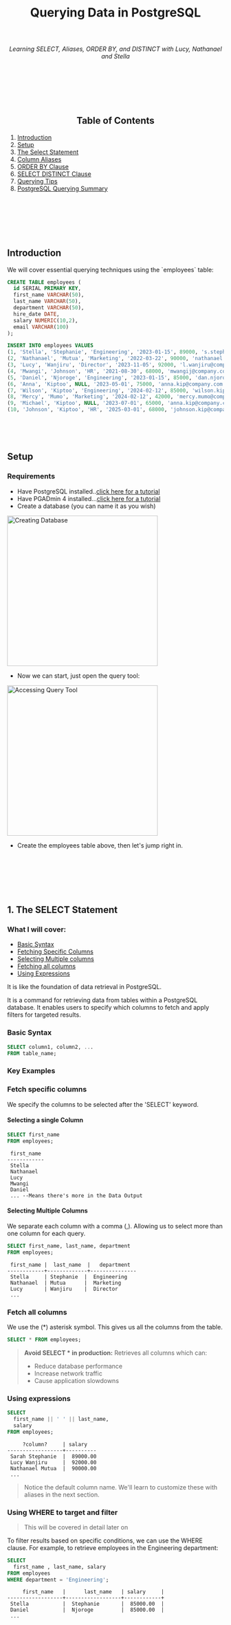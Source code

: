 <h1 style="text-align: center; padding: 40px 2px">Querying Data in PostgreSQL</h1>
<p style="text-align: center; font-style: italic;">Learning SELECT, Aliases, ORDER BY, and DISTINCT with Lucy, Nathanael and Stella</p>


<h2 style="text-align: center; padding-top: 100px">Table of Contents</h2>

  1. [Introduction](#introduction)
  2. [Setup](#setup)
  3. [The Select Statement](#the-select-statement)
  4. [Column Aliases](#column-aliases)
  5. [ORDER BY Clause](#order-by-clause)
  6. [SELECT DISTINCT Clause](#select-distinct)
  7. [Querying Tips](#querying-tips)
  8. [PostgreSQL Querying Summary](#postgresql-querying-summary)

<h2 style="padding-top: 100px" id="introduction">Introduction</h2>
We will cover essential querying techniques using the `employees` table:

```sql
CREATE TABLE employees (
  id SERIAL PRIMARY KEY,
  first_name VARCHAR(50),
  last_name VARCHAR(50),
  department VARCHAR(50),
  hire_date DATE,
  salary NUMERIC(10,2),
  email VARCHAR(100)
);

INSERT INTO employees VALUES
(1, 'Stella', 'Stephanie', 'Engineering', '2023-01-15', 89000, 's.stephanie@company.com'),
(2, 'Nathanael', 'Mutua', 'Marketing', '2022-03-22', 90000, 'nathanael.m@company.com'),
(3, 'Lucy', 'Wanjiru', 'Director', '2023-11-05', 92000, 'l.wanjiru@company.com'),
(4, 'Mwangi', 'Johnson', 'HR', '2021-08-30', 68000, 'mwangij@company.com'),
(5, 'Daniel', 'Njoroge', 'Engineering', '2023-01-15', 85000, 'dan.njoro@company.com'),
(6, 'Anna', 'Kiptoo', NULL, '2023-05-01', 75000, 'anna.kip@company.com'),
(7, 'Wilson', 'Kiptoo', 'Engineering', '2024-02-12', 85000, 'wilson.kip@company.com'),
(8, 'Mercy', 'Mumo', 'Marketing', '2024-02-12', 42000, 'mercy.mumo@company.com')
(9, 'Michael', 'Kiptoo', NULL, '2023-07-01', 65000, 'anna.kip@company.com'),
(10, 'Johnson', 'Kiptoo', 'HR', '2025-03-01', 68000, 'johnson.kip@company.com');
```


<h2 style="padding-top: 60px" id="setup">Setup</h2>

### Requirements
- Have PostgreSQL installed..[click here for a tutorial](https://www.youtube.com/watch?v=GpqJzWCcQXY)
- Have PGADmin 4 installed...[click here for a tutorial](https://www.youtube.com/watch?v=4qH-7w5LZsA)
- Create a database (you can name it as you wish)

<img src="./images/create-database.png" alt="Creating Database" width="350" >

- Now we can start, just open the query tool:

<img src="./images/access-query.png" alt="Accessing Query Tool" width="350" >

- Create the employees table above, then let's jump right in.

<h2 style="padding-top: 100px" id="the-select-statement">1. The SELECT Statement</h2>

### What I will cover:
- [Basic Syntax](#basic-syntax)
- [Fetching Specific Columns](#fetch-specific-columns)
- [Selecting Multiple columns](#selecting-multiple-columns)
- [Fetching all columns](#fetch-all-columns)
- [Using Expressions](#using-expressions)

It is like the foundation of data retrieval in PostgreSQL.

It is a command for retrieving data from tables within a PostgreSQL database. It enables users to specify which columns to fetch and apply filters for targeted results.

### Basic Syntax
```sql
SELECT column1, column2, ...
FROM table_name;
```

### Key Examples
### Fetch specific columns
We specify the columns to be selected after the 'SELECT' keyword.

#### Selecting a single Column

```sql
SELECT first_name
FROM employees;
```
```
 first_name 
------------
 Stella    
 Nathanael
 Lucy
 Mwangi
 Daniel    
 ... --Means there's more in the Data Output
```

#### Selecting Multiple Columns
We separate each column with a comma (,). Allowing us to select more than one column for each query.
```sql
SELECT first_name, last_name, department 
FROM employees;
```
```
 first_name |  last_name  |   department  
------------+-------------+---------------
 Stella     | Stephanie  |  Engineering
 Nathanael  | Mutua      |  Marketing
 Lucy       | Wanjiru    |  Director
 ...
```

### Fetch all columns
We use the (*) asterisk symbol. This gives us all the columns from the table.
```sql
SELECT * FROM employees;
```
> **Avoid SELECT * in production:** Retrieves all columns which can:
> - Reduce database performance
> - Increase network traffic
> - Cause application slowdowns

### Using expressions
```sql
SELECT 
  first_name || ' ' || last_name,
  salary
FROM employees;
```
```
     ?column?     | salary 
------------------+----------
 Sarah Stephanie  |  89000.00
 Lucy Wanjiru     |  92000.00
 Nathanael Mutua  |  90000.00
 ...
```
> Notice the default column name. We'll learn to customize these with aliases in the next section.

### Using WHERE to target and filter

> This will be covered in detail later on

To filter results based on specific conditions, we can use the WHERE clause. For example, to retrieve employees in the Engineering department:

```sql
SELECT 
  first_name , last_name, salary
FROM employees
WHERE department = 'Engineering';
```
```
     first_name   |      last_name   | salary     |
------------------+------------------+------------+
 Stella           |  Stephanie       |  85000.00  |
 Daniel           |  Njoroge         |  85000.00  |
 ...
```

<h2 style="padding-top: 100px" id="column-aliases">2. Column Aliases</h2>

### What I will Cover:
- [Syntax Options](#syntax-options)
- [Basic Aliasing](#basic-aliasing)
- [Expression Aliasing](#expression-aliasing)
- [Aliasing with Special Characters](#aliases-with-special-characters)

These are temporary names assigned to columns or expressions for readability.

### Syntax Options
```sql
SELECT column_name AS alias_name
SELECT column_name alias_name  -- AS is optional
SELECT expression AS "Alias With Space"
```

### Examples of Aliasing
#### Basic aliasing
We will replace the column heads for two columns in our employees table.

```sql
SELECT 
  first_name AS "First Name", 
  last_name AS surname
FROM employees;
```
```
  First Name  |   surname   
--------------+--------------
 Stella       |   Stephanie
 Nathanael    |   Mutua
 Lucy         |   Wanjiru
 Mwangi       |   Johnson
 ...   
```

> To alias names with spaces we enclose them in double quotes

#### Expression aliasing
```sql
SELECT 
  first_name || ' ' || last_name AS full_name,
  salary * 1.1 AS proposed_salary
FROM employees;
```
```
   full_name       | proposed_salary 
-------------------+-----------------
 Stella Stephanie  |        97900.00
 Nathanael Mutua   |        99000.00
 ...
```

#### Aliases with special characters
As seen before we enclose word with spaces in double brackets in order to use them as aliases.

```sql
SELECT 
  email AS "Work Email",
  salary AS "Monthly Salary ($)"
FROM employees;
```

```
     Work Email            |   Monthly Salary
---------------------------+------------------- 
  s.stephanie@company.com	 |    89000.00
  nathanael.m@company.com	 |    90000.00
  l.wanjiru@company.com	   |    92000.00
  ...
```

<h2 style="padding-top: 100px" id="order-by-clause">3. ORDED BY Clause</h2>

### What I will cover
- [Basic Syntax](#basic-syntax-1)
- [Single Column Sorting](#single-column-sorting)
- [Multi-column Sorting](#multi-column-sorting)
- [Sorting By Expression](#sorting-by-expression)
- [NULL Handling](#null-handling)


Sorts query results based on specified columns or expressions.
Usually basically ascending and descending, but we can do more.

### Basic Syntax
```sql
SELECT columns
FROM table
ORDER BY column1 [ASC|DESC], 
         column2 [ASC|DESC];
```

### Sorting Techniques
#### Single column sorting
```sql
SELECT first_name, hire_date
FROM employees
ORDER BY hire_date DESC;  -- Newest first
```
```
 first_name  |  hire_date
-------------+-------------
  Johnson    |  2025-03-01
  Wilson     |  2024-02-12
  Mercy      |  2024-02-12
  Lucy       |  2023-11-05
  ...
```

#### Multi-column sorting
```sql
SELECT department, first_name, salary
FROM employees
ORDER BY department ASC, salary DESC;
```
```
   department  |  first_name  |  salary
---------------+--------------+-----------   
 Director	     |   Lucy	      |  92000.00
 Engineering	 |   Stella  	  |  89000.00
 ...
```
#### Sorting by expression
```sql
SELECT last_name, first_name
FROM employees
ORDER BY LENGTH(first_name), last_name;
```
```
   last_name   | 	first_name	|  
---------------+--------------|
  Anna    	   |  Kiptoo	    |
  Lucy         |	Wanjiru  	  |
 ...
```

#### NULL handling
In some tables we may come across null values, it helps that we can identify null values and sort our query according to their position.

First, we can ensure they appear last, in a situation wher we do not need to see the Null values.
```sql
SELECT first_name, department
FROM employees
ORDER BY department NULLS LAST;
```

```
   first_name  |  department
---------------+--------------
    Anna       |     [null]	 
  ...
```

Secondly, we can have them appearing at the top of the queried data. This will ensure we can identify them.
```sql
SELECT first_name, department
FROM employees
ORDER BY department NULLS FIRST;
```

```
   first_name  |  department
---------------+--------------
  ...
   Anna       |     [null]	 
```

<h2 style="padding-top: 100px" id="select-distinct">4. SELECT DISTINCT Clause</h2>

### What I will cover
- [Basic Syntax](#basic-syntax-2)
- [Single Column Distinct](#single-column-distinct)
- [Multi-column Distinct](#multi-column-distinct)
- [DISTINCT with Expressions](#distinct-with-expressions)

This is a clause that removes duplicate rows from query results.

### Basic Syntax
```sql
SELECT DISTINCT column1
FROM table_name;

SELECT DISTINCT column1, column2
FROM table_name;
```

### Duplicate Elimination
#### Single column distinct
We can start off by targeting a single column to remove duplicates.
```sql
SELECT DISTINCT department 
FROM employees;
```
```
 department  
--------------
 Engineering
 Marketing
 Director
 HR
 null
```

#### Multi-column distinct
Here we will select non-duplicates for more than one column.

In the example below:
We are checking for the unique values in ```department``` column, and ```salary``` column.

You will notice that we have some repeated departments, Don't Worry.
So, we first check for unique values in department, which are: ```Engineering```, ```Marketing```, ```Director```,```HR``` and ```null```.
Which will appear as we saw in the first query. But with the added ```salary``` column we also check for unique values in the column.

Let's take one department, say ```Engineering```, it has several members, but the unique salaries that do not duplicate are the only ones shown; this is the same to ```Marketing```.
```sql
SELECT DISTINCT department, salary
FROM employees;
```
```
 first_name  |  department  
-------------+--------------
 Marketing   |  42000.00
 [null]      |  75000.00
 HR          |  68000.00
 [null]      |  65000.00
 Engineering |  89000.00
 Engineering |  85000.00
 Director    |  92000.00
 ...
```

#### DISTINCT with expressions
```sql
SELECT DISTINCT 
  salary / 1000 AS salary_band
FROM employees;
```
```
 salary_band 
-------------
    92.00
    65.00
    68.00
    85.00
    75.00
    89.00
    ...
```
> **Performance thought:** DISTINCT sorts results internally which can be costly on large datasets.

<h2 style="padding-top: 100px" id="querying-tips">Querying Tips</h2>

> - **SELECT Specific Columns**: Avoid SELECT * in production, it's kinda risky.
> - **Use Aliases Wisely**: Improve readability but avoid names that are too long.
> - **DISTINCT Alternatives**: Consider GROUP BY for complex deduplication.

<h2 style="padding-top: 100px" id="postgresql-querying-summary">PostgreSQL Querying Summary</h2>

| Clause/Statement             | Purpose                          | Example                          |
|--------------------|----------------------------------|----------------------------------|
| SELECT             | Specify columns to retrieve      | SELECT id, name FROM users       |
| AS                 | Assign column alias              | SELECT salary * 12 AS annual     |
| ORDER BY           | Sort results                     | ORDER BY hire_date DESC          |
| DISTINCT           | Remove duplicates                | SELECT DISTINCT department       |
| NULLS FIRST/LAST   | Control NULL position in sorts   | ORDER BY score NULLS LAST        |

<p style="padding-top: 100px; font-weight: 700; text-align: center;">PostgreSQL Querying Tutorial - <i>Nash, Stella & Lucy</i></p>